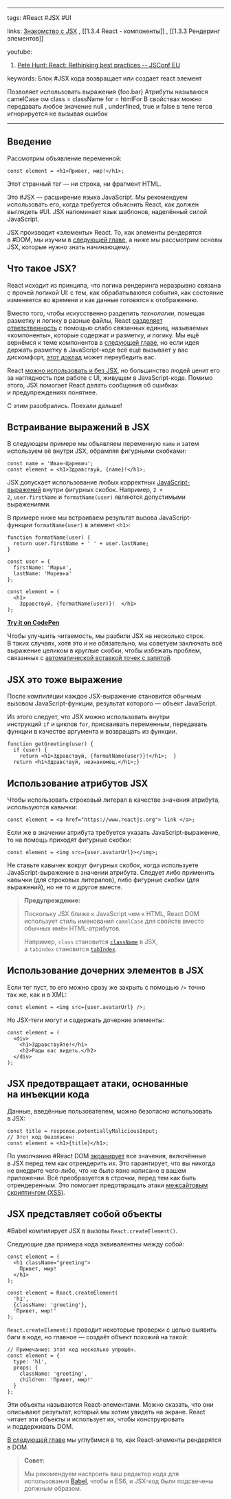____

tags: #React #JSX #UI 

links: [Знакомство с JSX](https://ru.reactjs.org/docs/introducing-jsx.html) , [[1.3.4 React - компоненты]] , [[1.3.3 Рендеринг элементов]]

youtube: 
1. [Pete Hunt: React: Rethinking best practices -- JSConf EU](https://www.youtube.com/watch?v=x7cQ3mrcKaY)

keywords:
Блок #JSX кода возвращает или создает react элемент

Позволяет использовать выражения {foo.bar}
Атрибуты называюся camelCase ом
class = className for = htmlFor
В свойствах можно передавать любое значение
null , underfined, true и false в теле тегов игнорируется не вызывая ошибок

_____

## Введение

Рассмотрим объявление переменной:

```
const element = <h1>Привет, мир!</h1>;
```

Этот странный тег — ни строка, ни фрагмент HTML.

Это #JSX — расширение языка JavaScript. Мы рекомендуем использовать его, когда требуется объяснить React, как должен выглядеть #UI. JSX напоминает язык шаблонов, наделённый силой JavaScript.

JSX производит «элементы» React. То, как элементы рендерятся в #DOM, мы изучим в [следующей главе](https://ru.reactjs.org/docs/rendering-elements.html), а ниже мы рассмотрим основы JSX, которые нужно знать начинающему.

## Что такое JSX?

React исходит из принципа, что логика рендеринга неразрывно связана с прочей логикой UI: с тем, как обрабатываются события, как состояние изменяется во времени и как данные готовятся к отображению.

Вместо того, чтобы искусственно разделить _технологии_, помещая разметку и логику в разные файлы, React [разделяет ответственность](https://ru.wikipedia.org/wiki/%D0%A0%D0%B0%D0%B7%D0%B4%D0%B5%D0%BB%D0%B5%D0%BD%D0%B8%D0%B5_%D0%BE%D1%82%D0%B2%D0%B5%D1%82%D1%81%D1%82%D0%B2%D0%B5%D0%BD%D0%BD%D0%BE%D1%81%D1%82%D0%B8) с помощью слабо связанных единиц, называемых «компоненты», которые содержат _и_ разметку, _и_ логику. Мы ещё вернёмся к теме компонентов в [следующей главе](https://ru.reactjs.org/docs/components-and-props.html), но если идея держать разметку в JavaScript-коде всё ещё вызывает у вас дискомфорт, [этот доклад](https://www.youtube.com/watch?v=x7cQ3mrcKaY) может переубедить вас.

React [можно использовать и без JSX](https://ru.reactjs.org/docs/react-without-jsx.html), но большинство людей ценит его за наглядность при работе с UI, живущем в JavaScript-коде. Помимо этого, JSX помогает React делать сообщения об ошибках и предупреждениях понятнее.

С этим разобрались. Поехали дальше!

## Встраивание выражений в JSX

В следующем примере мы объявляем переменную `name` и затем используем её внутри JSX, обрамляя фигурными скобками:

```
const name = 'Иван-Царевич';
const element = <h1>Здравствуй, {name}!</h1>;
```

JSX допускает использование любых корректных [JavaScript-выражений](https://developer.mozilla.org/ru/docs/Web/JavaScript/Guide/Expressions_and_Operators) внутри фигурных скобок. Например, `2 + 2`, `user.firstName` и `formatName(user)` являются допустимыми выражениями.

В примере ниже мы встраиваем результат вызова JavaScript-функции `formatName(user)` в элемент `<h1>`:

```
function formatName(user) {
  return user.firstName + ' ' + user.lastName;
}

const user = {
  firstName: 'Марья',
  lastName: 'Моревна'
};

const element = (
  <h1>
    Здравствуй, {formatName(user)}!  </h1>
);
```

**[Try it on CodePen](https://codepen.io/gaearon/pen/PGEjdG?editors=1010)**

Чтобы улучшить читаемость, мы разбили JSX на несколько строк. В таких случаях, хотя это и не обязательно, мы советуем заключать всё выражение целиком в круглые скобки, чтобы избежать проблем, связанных с [автоматической вставкой точек с запятой](https://stackoverflow.com/q/2846283).

## JSX это тоже выражение

После компиляции каждое JSX-выражение становится обычным вызовом JavaScript-функции, результат которого — объект JavaScript.

Из этого следует, что JSX можно использовать внутри инструкций `if` и циклов `for`, присваивать переменным, передавать функции в качестве аргумента и возвращать из функции.

```
function getGreeting(user) {
  if (user) {
    return <h1>Здравствуй, {formatName(user)}!</h1>;  }
  return <h1>Здравствуй, незнакомец.</h1>;}
```

## Использование атрибутов JSX

Чтобы использовать строковый литерал в качестве значения атрибута, используются кавычки:

```
const element = <a href="https://www.reactjs.org"> link </a>;
```

Если же в значении атрибута требуется указать JavaScript-выражение, то на помощь приходят фигурные скобки:

```
const element = <img src={user.avatarUrl}></img>;
```

Не ставьте кавычек вокруг фигурных скобок, когда используете JavaScript-выражение в значении атрибута. Следует либо применить кавычки (для строковых литералов), либо фигурные скобки (для выражений), но не то и другое вместе.

> **Предупреждение:**
> 
> Поскольку JSX ближе к JavaScript чем к HTML, React DOM использует стиль именования `camelCase` для свойств вместо обычных имён HTML-атрибутов.
> 
> Например, `class` становится [`className`](https://developer.mozilla.org/ru/docs/Web/API/Element/className) в JSX, а `tabindex` становится [`tabIndex`](https://developer.mozilla.org/ru/docs/Web/API/HTMLElement/tabIndex).

## Использование дочерних элементов в JSX

Если тег пуст, то его можно сразу же закрыть с помощью `/>` точно так же, как и в XML:

```
const element = <img src={user.avatarUrl} />;
```

Но JSX-теги могут и содержать дочерние элементы:

```
const element = (
  <div>
    <h1>Здравствуйте!</h1>
    <h2>Рады вас видеть.</h2>
  </div>
);
```

## JSX предотвращает атаки, основанные на инъекции кода

Данные, введённые пользователем, можно безопасно использовать в JSX:

```
const title = response.potentiallyMaliciousInput;
// Этот код безопасен:
const element = <h1>{title}</h1>;
```

По умолчанию #React DOM [экранирует](https://stackoverflow.com/questions/7381974/which-characters-need-to-be-escaped-on-html) все значения, включённые в JSX перед тем как отрендерить их. Это гарантирует, что вы никогда не внедрите чего-либо, что не было явно написано в вашем приложении. Всё преобразуется в строчки, перед тем как быть отрендеренным. Это помогает предотвращать атаки [межсайтовым скриптингом (XSS)](https://ru.wikipedia.org/wiki/%D0%9C%D0%B5%D0%B6%D1%81%D0%B0%D0%B9%D1%82%D0%BE%D0%B2%D1%8B%D0%B9_%D1%81%D0%BA%D1%80%D0%B8%D0%BF%D1%82%D0%B8%D0%BD%D0%B3).

## JSX представляет собой объекты

#Babel компилирует JSX в вызовы `React.createElement()`.

Следующие два примера кода эквивалентны между собой:

```
const element = (
  <h1 className="greeting">
    Привет, мир!
  </h1>
);
```

```
const element = React.createElement(
  'h1',
  {className: 'greeting'},
  'Привет, мир!'
);
```

`React.createElement()` проводит некоторые проверки с целью выявить баги в коде, но главное — создаёт объект похожий на такой:

```
// Примечание: этот код несколько упрощён.
const element = {
  type: 'h1',
  props: {
    className: 'greeting',
    children: 'Привет, мир!'
  }
};
```

Эти объекты называются React-элементами. Можно сказать, что они описывают результат, который мы хотим увидеть на экране. React читает эти объекты и использует их, чтобы конструировать и поддерживать DOM.

[В следующей главе](https://ru.reactjs.org/docs/rendering-elements.html) мы углубимся в то, как React-элементы рендерятся в DOM.

> **Совет:**
> 
> Мы рекомендуем настроить ваш редактор кода для использования [Babel](https://babeljs.io/docs/en/next/editors), чтобы и ES6, и JSX-код были подсвечены должным образом.